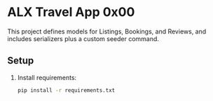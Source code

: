 # ALX Travel App 0x00

This project defines models for Listings, Bookings, and Reviews, and includes
serializers plus a custom seeder command.

## Setup
1. Install requirements:
   ```bash
   pip install -r requirements.txt
   ``` 